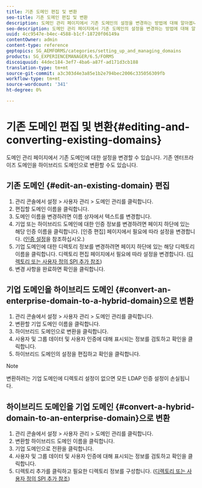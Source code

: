 ```yaml
---
title: 기존 도메인 편집 및 변환
seo-title: 기존 도메인 편집 및 변환
description: 도메인 관리 페이지에서 기존 도메인의 설정을 변경하는 방법에 대해 알아봅니다. 기존 엔터프라이즈 도메인을 하이브리드 도메인으로 변환하거나 그 반대로 변환할 수 있습니다.
seo-description: 도메인 관리 페이지에서 기존 도메인의 설정을 변경하는 방법에 대해 알아봅니다. 기존 엔터프라이즈 도메인을 하이브리드 도메인으로 변환하거나 그 반대로 변환할 수 있습니다.
uuid: 4cc9547e-b4ec-4588-b1cf-18720f06149a
contentOwner: admin
content-type: reference
geptopics: SG_AEMFORMS/categories/setting_up_and_managing_domains
products: SG_EXPERIENCEMANAGER/6.5/FORMS
discoiquuid: 44dec184-3ef7-4ba6-a87f-ad171d3cb188
translation-type: tm+mt
source-git-commit: a3c303d4e3a85e1b2e794bec2006c335056309fb
workflow-type: tm+mt
source-wordcount: '341'
ht-degree: 0%

---
```



# 기존 도메인 편집 및 변환{#editing-and-converting-existing-domains}

도메인 관리 페이지에서 기존 도메인에 대한 설정을 변경할 수 있습니다. 기존 엔터프라이즈 도메인을 하이브리드 도메인으로 변환할 수도 있습니다.

## 기존 도메인 {#edit-an-existing-domain} 편집

1. 관리 콘솔에서 설정 > 사용자 관리 > 도메인 관리를 클릭합니다.
1. 편집할 도메인 이름을 클릭합니다.
1. 도메인 이름을 변경하려면 이름 상자에서 텍스트를 변경합니다.
1. 기업 또는 하이브리드 도메인에 대한 인증 정보를 변경하려면 페이지 하단에 있는 해당 인증 이름을 클릭합니다. [인증 편집] 페이지에서 필요에 따라 설정을 변경합니다. ([인증 설정](/help/forms/using/admin-help/configuring-authentication-providers.md#authentication-settings)을 참조하십시오.)
1. 기업 도메인에 대한 디렉토리 정보를 변경하려면 페이지 하단에 있는 해당 디렉토리 이름을 클릭합니다. 디렉토리 편집 페이지에서 필요에 따라 설정을 변경합니다. ([디렉토리 또는 사용자 정의 SPI 추가 참조](/help/forms/using/admin-help/configuring-directories.md#adding-directories-or-custom-spis))
1. 변경 사항을 완료하면 확인을 클릭합니다.

## 기업 도메인을 하이브리드 도메인 {#convert-an-enterprise-domain-to-a-hybrid-domain}으로 변환

1. 관리 콘솔에서 설정 > 사용자 관리 > 도메인 관리를 클릭합니다.
1. 변환할 기업 도메인 이름을 클릭합니다.
1. 하이브리드 도메인으로 변환을 클릭합니다.
1. 사용자 및 그룹 데이터 및 사용자 인증에 대해 표시되는 정보를 검토하고 확인을 클릭합니다.
1. 하이브리드 도메인의 설정을 편집하고 확인을 클릭합니다.

>[!NOTE]
>
>변환하려는 기업 도메인에 디렉토리 설정이 없으면 모든 LDAP 인증 설정이 손실됩니다.

## 하이브리드 도메인을 기업 도메인 {#convert-a-hybrid-domain-to-an-enterprise-domain}으로 변환

1. 관리 콘솔에서 설정 > 사용자 관리 > 도메인 관리를 클릭합니다.
1. 변환할 하이브리드 도메인 이름을 클릭합니다.
1. 기업 도메인으로 전환을 클릭합니다.
1. 사용자 및 그룹 데이터 및 사용자 인증에 대해 표시되는 정보를 검토하고 확인을 클릭합니다.
1. 디렉토리 추가를 클릭하고 필요한 디렉토리 정보를 구성합니다. ([디렉토리 또는 사용자 정의 SPI 추가 참조](/help/forms/using/admin-help/configuring-directories.md#adding-directories-or-custom-spis))

